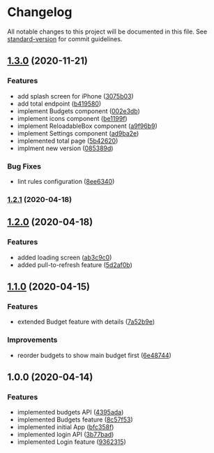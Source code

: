 # Changelog

All notable changes to this project will be documented in this file. See [standard-version](https://github.com/conventional-changelog/standard-version) for commit guidelines.

## [1.3.0](https://github.com/andres-kovalev/toshl-extended-report/compare/1.2.1...1.3.0) (2020-11-21)


### Features

* add splash screen for iPhone ([3075b03](https://github.com/andres-kovalev/toshl-extended-report/commit/3075b031b1cf438cfb95f65801d73918586adcf9))
* add total endpoint ([b419580](https://github.com/andres-kovalev/toshl-extended-report/commit/b419580aa91584f750a8792655b77e2c27c00c67))
* implement Budgets component ([002e3db](https://github.com/andres-kovalev/toshl-extended-report/commit/002e3dbb38ecfde8c6a68bae2231d57f6cdf6ef8))
* implement icons component ([be1199f](https://github.com/andres-kovalev/toshl-extended-report/commit/be1199f73c3e6d173c0e0ac85ab6b8fc260226ad))
* implement ReloadableBox component ([a9f96b9](https://github.com/andres-kovalev/toshl-extended-report/commit/a9f96b9189992b9e59d0412c55880e7d20304c84))
* implement Settings component ([ad9ba2e](https://github.com/andres-kovalev/toshl-extended-report/commit/ad9ba2e3dc5fa1045565f94e94647eac8997c3d8))
* implemented total page ([5b42620](https://github.com/andres-kovalev/toshl-extended-report/commit/5b426205c0a18918d10a8ffbffeea00b01ad5d9e))
* implment new version ([085389d](https://github.com/andres-kovalev/toshl-extended-report/commit/085389dd854e10f79c07de16e84bdb9cb84594ec))


### Bug Fixes

* lint rules configuration ([8ee6340](https://github.com/andres-kovalev/toshl-extended-report/commit/8ee6340094ac6dd91c772b49fd4bb2aea8cf2fba))

### [1.2.1](https://github.com/andres-kovalev/toshl-extended-report/compare/1.2.0...1.2.1) (2020-04-18)

## [1.2.0](https://github.com/andres-kovalev/toshl-extended-report/compare/1.1.0...1.2.0) (2020-04-18)


### Features

* added loading screen ([ab3c9c0](https://github.com/andres-kovalev/toshl-extended-report/commit/ab3c9c0e34cb1abf248b29feeb150d079754d4cf))
* added pull-to-refresh feature ([5d2af0b](https://github.com/andres-kovalev/toshl-extended-report/commit/5d2af0b82ec1f3eee6ee76df0f64536404c45f47))

## [1.1.0](https://github.com/andres-kovalev/toshl-extended-report/compare/1.0.0...1.1.0) (2020-04-15)


### Features

* extended Budget feature with details ([7a52b9e](https://github.com/andres-kovalev/toshl-extended-report/commit/7a52b9e2819eef5a3bbbc8bdd196eab225d16cc3))


### Improvements

* reorder budgets to show main budget first ([6e48744](https://github.com/andres-kovalev/toshl-extended-report/commit/6e4874432f3c7776bb874fe9608b0a37aca2569b))

## 1.0.0 (2020-04-14)


### Features

* implemented budgets API ([4395ada](https://github.com/andres-kovalev/toshl-extended-report/commit/4395ada65d44e926506d0b364ec21f0a5cc66ada))
* implemented Budgets feature ([8c57f53](https://github.com/andres-kovalev/toshl-extended-report/commit/8c57f5301e258104de663f5369c33fc02a4ba0dc))
* implemented initial App ([bfc358f](https://github.com/andres-kovalev/toshl-extended-report/commit/bfc358f89187bb3085987c28aa557a45fb22bbb3))
* implemented login API ([3b77bad](https://github.com/andres-kovalev/toshl-extended-report/commit/3b77bad71fcbd61d5ae324e563d27e7904f74044))
* implemented Login feature ([9362315](https://github.com/andres-kovalev/toshl-extended-report/commit/93623158bc0030bf5c5e9bc65db3611e3768e5fb))
